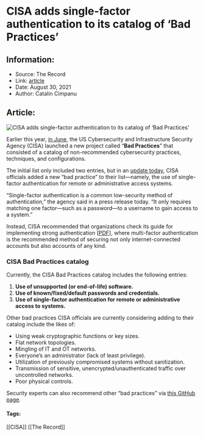 # CISA adds single-factor authentication to its catalog of ‘Bad Practices’
### 

## Information:
+ Source: The Record
+ Link: [article](https://therecord.media/cisa-adds-single-factor-authentication-to-its-catalog-of-bad-practices/)
+ Date: August 30, 2021
+ Author: Catalin Cimpanu


## Article:
![CISA adds single-factor authentication to its catalog of ‘Bad Practices’](https://therecord.media/wp-content/uploads/2021/08/CISA_Logo.jpg)

Earlier this year, [in June](https://www.cisa.gov/blog/2021/06/24/bad-practices), the US Cybersecurity and Infrastructure Security Agency (CISA) launched a new project called “**Bad Practices**” that consisted of a catalog of non-recommended cybersecurity practices, techniques, and configurations.


The initial list only included two entries, but in an [update today](https://us-cert.cisa.gov/ncas/current-activity/2021/08/30/cisa-adds-single-factor-authentication-list-bad-practices), CISA officials added a new “bad practice” to their list—namely, the use of single-factor authentication for remote or administrative access systems.


“Single-factor authentication is a common low-security method of authentication,” the agency said in a press release today. “It only requires matching one factor—such as a password—to a username to gain access to a system.”


Instead, CISA recommended that organizations check its guide for implementing strong authentication [[PDF](https://www.cisa.gov/sites/default/files/publications/CISA_CEG_Implementing_Strong_Authentication_508_1.pdf)], where multi-factor authentication is the recommended method of securing not only internet-connected accounts but also accounts of any kind.


### CISA Bad Practices catalog


Currently, the CISA Bad Practices catalog includes the following entries:


1. **Use of unsupported (or end-of-life) software.**
2. **Use of known/fixed/default passwords and credentials.**
3. **Use of single-factor authentication for remote or administrative access to systems.**


Other bad practices CISA officials are currently considering adding to their catalog include the likes of:


* Using weak cryptographic functions or key sizes.
* Flat network topologies.
* Mingling of IT and OT networks.
* Everyone’s an administrator (lack of least privilege).
* Utilization of previously compromised systems without sanitization.
* Transmission of sensitive, unencrypted/unauthenticated traffic over uncontrolled networks.
* Poor physical controls.


Security experts can also recommend other “bad practices” via [this GitHub page](https://github.com/cisagov/bad-practices/discussions/8).





#### Tags:
[[CISA]] [[The Record]]

